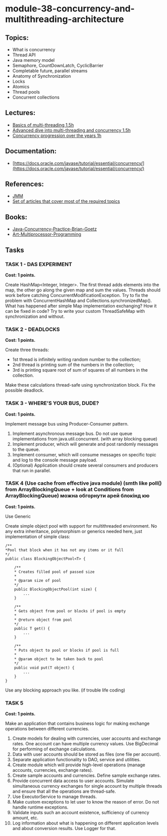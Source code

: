 # module-38-concurrency-and-multithreading-architecture

## Topics:

* What is concurrency
* Thread API
* Java memory model
* Semaphore, CountDownLatch, CyclicBarrier
* Completable future, parallel streams
* Anatomy of Synchronization
* Locks
* Atomics
* Thread pools
* Concurrent collections

## Lectures:

* [Basics of multi-threading 1.5h](https://videoportal.epam.com/video/6RnN3GRr)
* [Advanced dive into multi-threading and concurrency 1.5h](https://videoportal.epam.com/video/nRmWY1a9)
* [Concurrency progression over the years 1h](https://videoportal.epam.com/video/bYqdGBae)

## Documentation:

* [https://docs.oracle.com/javase/tutorial/essential/concurrency/](https://docs.oracle.com/javase/tutorial/essential/concurrency/)

## References:

* [JMM](https://shipilev.net/blog/2014/jmm-pragmatics/)
* [Set of articles that cover most of the required topics](https://www.baeldung.com/java-concurrency)

## Books:

* [Java-Concurrency-Practice-Brian-Goetz](https://www.amazon.com/Java-Concurrency-Practice-Brian-Goetz/dp/0321349601)
* [Art-Multiprocessor-Programming](https://www.amazon.com/Art-Multiprocessor-Programming-Revised-Reprint/dp/0123973376)

## Tasks

### TASK 1 - DAS EXPERIMENT

**Cost: 1 points.**

Create HashMap<Integer, Integer>. The first thread adds elements into the map, the other go along the given map and sum the values. Threads should work before catching ConcurrentModificationException. Try to fix the problem with ConcurrentHashMap and Collections.synchronizedMap(). What has happened after simple Map implementation exchanging? How it can be fixed in code? Try to write your custom ThreadSafeMap with synchronization and without.

### TASK 2 - DEADLOCKS

**Cost: 1 points.**

Create three threads:

* 1st thread is infinitely writing random number to the collection;
* 2nd thread is printing sum of the numbers in the collection;
* 3rd is printing square root of sum of squares of all numbers in the collection.

Make these calculations thread-safe using synchronization block. Fix the possible deadlock.

### TASK 3 - WHERE’S YOUR BUS, DUDE?

**Cost: 1 points.**

Implement message bus using Producer-Consumer pattern.

1.	Implement asynchronous message bus. Do not use queue implementations from java.util.concurrent. (with array blocking queue)
2.	Implement producer, which will generate and post randomly messages to the queue.
3.	Implement consumer, which will consume messages on specific topic and log to the console message payload.
4.	(Optional) Application should create several consumers and producers that run in parallel.

### TASK 4 (Use cache from effective java module) (smth like poll() from ArrayBlockingQueue + look at Conditions from ArrayBlockingQueue) можна обгорнути арей блокінд кю

**Cost: 1 points.**

Use Generic

Create simple object pool with support for multithreaded environment. No any extra inheritance, polymorphism or generics needed here, just implementation of simple class:

    /**
    *Pool that block when it has not any items or it full
    */
    public class BlockingObjectPool<T> {

        /**
        * Creates filled pool of passed size
        *
        * @param size of pool
        */
        public BlockingObjectPool(int size) {
            ...
        }

        /**
        * Gets object from pool or blocks if pool is empty
        *
        * @return object from pool
        */
        public T get() {
            ...
        }

        /**
        * Puts object to pool or blocks if pool is full
        *
        * @param object to be taken back to pool
        */
        public void put(T object) {
            ...
        }
    }

Use any blocking approach you like. (if trouble life coding)

### TASK 5

**Cost: 1 points.**

Make an application that contains business logic for making exchange operations between different currencies.

1.	Create models for dealing with currencies, user accounts and exchange rates. One account can have multiple currency values. Use BigDecimal for performing of exchange calculations.
2.	Data with user accounts should be stored as files (one file per account).
3.	Separate application functionality to DAO, service and utilities.
4.	Create module which will provide high-level operations (manage accounts, currencies, exchange rates).
5.	Create sample accounts and currencies. Define sample exchange rates.
6.	Provide concurrent data access to user accounts. Simulate simultaneous currency exchanges for single account by multiple threads and ensure that all the operations are thread-safe.
7.	Use ExecutorService to manage threads.
8.	Make custom exceptions to let user to know the reason of error. Do not handle runtime exceptions.
9.	Validate inputs such an account existence, sufficiency of currency amount, etc.
10.	Log information about what is happening on different application levels and about conversion results. Use Logger for that.



